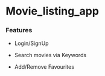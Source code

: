 # Movie_listing_app

<h3>Features</h3>

- Login/SignUp

- Search movies via Keywords

- Add/Remove Favourites
